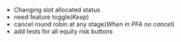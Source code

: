 - Changing slot allocated status
- need feature toggle(*Keep*)
- cancel round robin at any stage(*When in PFA no cancel*)
- add tests for all equity risk buttons